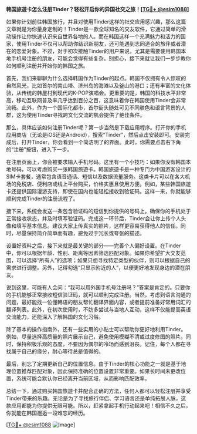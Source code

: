 **韩国旅遊卡怎么注册Tinder？轻松开启你的异国社交之旅！[[TG💪+ @esim1088](https://t.me/s/esim1088)]**

如果你计划前往韩国旅行，并且对使用Tinder这样的社交应用感兴趣，那么这篇文章就是为你量身定制的！Tinder是一款全球知名的交友软件，它通过简单的滑动操作让你快速认识来自世界各地的人。而在韩国这样一个充满魅力和活力的国家，使用Tinder不仅可以帮助你结识新朋友，还可能遇到志同道合的旅伴或者潜在的恋爱对象。不过，对于初次接触Tinder的用户来说，尤其是需要使用韩国本地手机号注册的朋友，可能会觉得有些复杂。别担心，接下来就让我们一步步教你如何顺利注册并开始你的韩国之旅。

首先，我们来聊聊为什么选择韩国作为Tinder的起点。韩国不仅拥有令人惊叹的自然风光，比如首尔的南山塔、济州岛的海滩以及釜山的港口；还有丰富的文化体验，从传统的韩屋村到现代的K-POP演唱会。更重要的是，韩国的科技水平非常高，移动互联网普及率几乎达到百分之百，这意味着你在韩国使用Tinder会非常流畅。此外，作为一个国际化都市，首尔街头随处可见不同肤色和语言背景的人群，这为使用Tinder寻找跨文化交流的机会提供了绝佳条件。

那么，具体应该如何注册Tinder呢？第一步当然是下载应用程序。打开你的手机应用商店（无论是iOS还是Android），搜索“Tinder”，然后点击安装即可。安装完成后，打开Tinder，你会看到一个简洁明了的界面。此时，你需要点击右下角的“注册”按钮，进入下一步。

在注册页面上，你会被要求输入手机号码。这里有一个小技巧：如果你没有韩国本地号码，可以考虑购买一张韩国旅遊卡。韩国旅遊卡是一种专门为中国游客设计的SIM卡套餐，通常包含语音通话、短信以及数据流量服务。这类卡片可以在各大机场的免税店、便利店或线上平台购买，价格实惠且使用方便。例如，某些韩国旅遊卡还提供国际漫游支持，即使在国内也能轻松接收到验证码。这样一来，你就能够顺利完成Tinder的注册流程了。

接下来，系统会发送一条包含验证码的短信到你提供的号码上。确保你的手机处于正常接收状态，并及时填写验证码。完成这一环节后，Tinder会让你上传个人头像和填写基本信息。建议大家上传真实的照片，这样更容易获得他人的信任。同时，尽量保持简介简单而有趣，避免过于冗长或夸张的描述。

设置好资料之后，接下来就是最关键的部分——完善个人偏好设置。在Tinder中，你可以根据年龄、性别、距离等因素筛选匹配对象。如果你希望扩大交友范围，可以选择“所有人”的选项；如果只想寻找特定类型的伙伴，则可以根据自己的需求进行调整。另外，记得勾选“只显示附近的人”，以便更好地发现身边的潜在朋友。

说到这里，可能有人会问：“我可以用外国手机号注册吗？”答案是肯定的。只要你的手机能够正常接收短信验证码，就可以顺利完成注册。当然，考虑到语言沟通的问题，最好能找一位懂韩语的朋友帮忙翻译界面内容，或者提前准备好常用词汇的翻译列表。此外，在初次使用时，不妨多尝试与当地人互动，这样不仅能提高英语交流能力，还能深入了解韩国的文化习俗。

除了基本的操作指南外，还有一些实用的小贴士可以帮助你更好地利用Tinder。例如，尽量选择高质量的照片展示自己，避免使用模糊不清或过度修图的照片。同时，保持积极乐观的态度，不要因为偶尔的冷场而感到沮丧。记住，每个人都在寻找属于自己的缘分，耐心等待总是值得的。

最后，别忘了定期更新自己的位置信息。由于Tinder的核心功能之一就是基于地理位置推荐匹配对象，因此保持准确的位置设置非常重要。如果长时间未更改位置，系统可能会默认你已经离开当前区域，从而影响匹配效率。

总结一下，通过购买韩国旅遊卡并配合正确的方法，任何人都可以轻松注册并享受Tinder带来的乐趣。无论是为了寻找旅行伴侣、学习语言还是单纯拓展人脉，这款应用都能为你提供无限可能。所以，赶紧拿起手机行动起来吧！相信不久之后，你就能在韩国邂逅一段难忘的经历。

[[TG💪+ @esim1088](https://t.me/s/esim1088) ![Image](https://i.postimg.cc/4NQfJmqS/Snipaste-2025-05-13-00-14-12.png)]